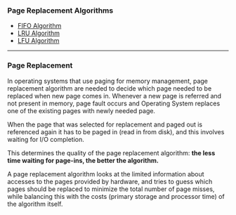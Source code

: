 ### Page Replacement Algorithms

- [FIFO Algorithm](https://github.com/KTU-CSE/System-Software-lab/tree/master/cycle-3/p_11/README.md)
- [LRU Algorithm](https://github.com/KTU-CSE/System-Software-lab/tree/master/cycle-3/p_12/README.md)
- [LFU Algorithm](#)

<hr />

### Page Replacement

In operating systems that use paging for memory management, page replacement algorithm are needed to decide which page needed to be replaced when new page comes in. Whenever a new page is referred and not present in memory, page fault occurs and Operating System replaces one of the existing pages with newly needed page.

When the page that was selected for replacement and paged out is referenced again it has to be paged in (read in from disk), and this involves waiting for I/O completion. 

This determines the quality of the page replacement algorithm: **the less time waiting for page-ins, the better the algorithm.** 

A page replacement algorithm looks at the limited information about accesses to the pages provided by hardware, and tries to guess which pages should be replaced to minimize the total number of page misses, while balancing this with the costs (primary storage and processor time) of the algorithm itself. 